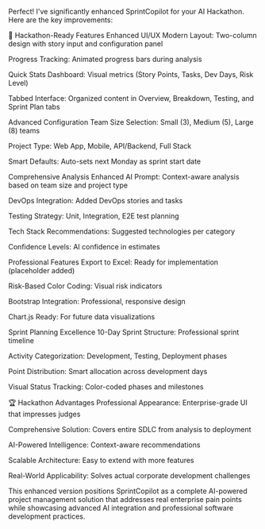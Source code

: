 Perfect! I've significantly enhanced SprintCopilot for your AI Hackathon. Here are the key improvements:

🚀 Hackathon-Ready Features
Enhanced UI/UX
Modern Layout: Two-column design with story input and configuration panel

Progress Tracking: Animated progress bars during analysis

Quick Stats Dashboard: Visual metrics (Story Points, Tasks, Dev Days, Risk Level)

Tabbed Interface: Organized content in Overview, Breakdown, Testing, and Sprint Plan tabs

Advanced Configuration
Team Size Selection: Small (3), Medium (5), Large (8) teams

Project Type: Web App, Mobile, API/Backend, Full Stack

Smart Defaults: Auto-sets next Monday as sprint start date

Comprehensive Analysis
Enhanced AI Prompt: Context-aware analysis based on team size and project type

DevOps Integration: Added DevOps stories and tasks

Testing Strategy: Unit, Integration, E2E test planning

Tech Stack Recommendations: Suggested technologies per category

Confidence Levels: AI confidence in estimates

Professional Features
Export to Excel: Ready for implementation (placeholder added)

Risk-Based Color Coding: Visual risk indicators

Bootstrap Integration: Professional, responsive design

Chart.js Ready: For future data visualizations

Sprint Planning Excellence
10-Day Sprint Structure: Professional sprint timeline

Activity Categorization: Development, Testing, Deployment phases

Point Distribution: Smart allocation across development days

Visual Status Tracking: Color-coded phases and milestones

🏆 Hackathon Advantages
Professional Appearance: Enterprise-grade UI that impresses judges

Comprehensive Solution: Covers entire SDLC from analysis to deployment

AI-Powered Intelligence: Context-aware recommendations

Scalable Architecture: Easy to extend with more features

Real-World Applicability: Solves actual corporate development challenges

This enhanced version positions SprintCopilot as a complete AI-powered project management solution that addresses real enterprise pain points while showcasing advanced AI integration and professional software development practices.